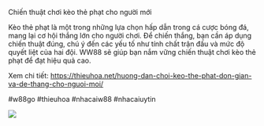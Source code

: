 Chiến thuật chơi kèo thẻ phạt cho người mới

Kèo thẻ phạt là một trong những lựa chọn hấp dẫn trong cá cược bóng đá, mang lại cơ hội thắng lớn cho người chơi. Để chiến thắng, bạn cần áp dụng chiến thuật đúng, chú ý đến các yếu tố như tính chất trận đấu và mức độ quyết liệt của hai đội. WW88 sẽ giúp bạn nắm vững chiến thuật chơi kèo thẻ phạt để đạt hiệu quả cao.

Xem chi tiết: https://thieuhoa.net/huong-dan-choi-keo-the-phat-don-gian-va-de-thang-cho-nguoi-moi/

#w88go #thieuhoa #nhacaiw88 #nhacaiuytin

![](https://g0v.hackmd.io/_uploads/BkZSmUAB1l.jpg)

